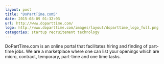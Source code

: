 ```yaml
---
layout: post
title: "DoPartTime.com5"
date: 2015-08-09 01:32:03
url: http://www.doparttime.com/
logo: http://www.doparttime.com/images/layout/doparttime_logo_full.png
categories: startup recruitement technology
---
```

DoPartTime.com is an online portal that facilitates hiring and finding of part-time jobs. We are a marketplace where one can list your openings which are micro, contract, temporary, part-time and one time tasks.